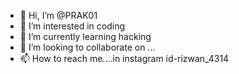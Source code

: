 - 👋 Hi, I’m @PRAK01
- 👀 I’m interested in coding
- 🌱 I’m currently learning hacking 
- 💞️ I’m looking to collaborate on ...
- 📫 How to reach me....in instagram id-rizwan_4314

<!---
PRAK01/PRAK01 is a ✨ special ✨ repository because its `README.md` (this file) appears on your GitHub profile.
You can click the Preview link to take a look at your changes.
--->
